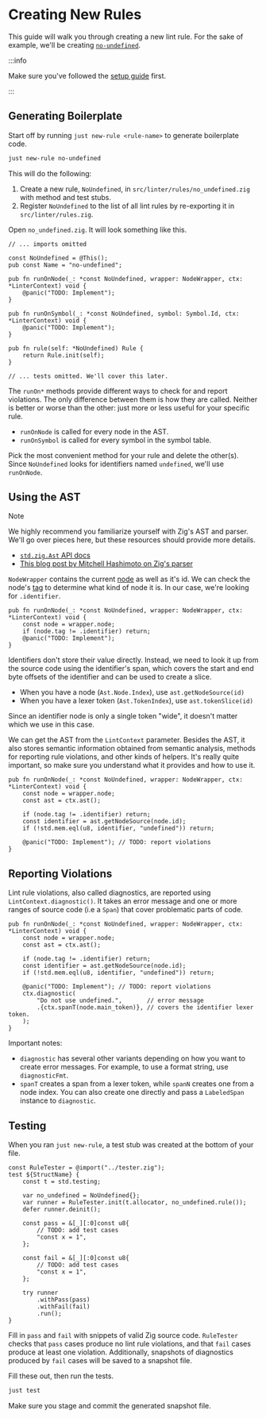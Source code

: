 # Creating New Rules

This guide will walk you through creating a new lint rule. For the sake of
example, we'll be creating [`no-undefined`](https://github.com/DonIsaac/zlint/blob/main/src/linter/rules/no_undefined.zig).

:::info

Make sure you've followed the [setup guide](./index.md) first.

:::


## Generating Boilerplate

Start off by running `just new-rule <rule-name>` to generate boilerplate code.

```sh
just new-rule no-undefined
```

This will do the following:

1. Create a new rule, `NoUndefined`, in `src/linter/rules/no_undefined.zig` with
   method and test stubs.
2. Register `NoUndefined` to the list of all lint rules by re-exporting it in
   `src/linter/rules.zig`.

Open `no_undefined.zig`. It will look something like this.

```zig
// ... imports omitted

const NoUndefined = @This();
pub const Name = "no-undefined";

pub fn runOnNode(_: *const NoUndefined, wrapper: NodeWrapper, ctx: *LinterContext) void {
    @panic("TODO: Implement");
}

pub fn runOnSymbol(_: *const NoUndefined, symbol: Symbol.Id, ctx: *LinterContext) void {
    @panic("TODO: Implement");
}

pub fn rule(self: *NoUndefined) Rule {
    return Rule.init(self);
}

// ... tests omitted. We'll cover this later.
```

The `runOn*` methods provide different ways to check for and report violations.
The only difference between them is how they are called. Neither is better or
worse than the other: just more or less useful for your specific rule.

-   `runOnNode` is called for every node in the AST.
-   `runOnSymbol` is called for every symbol in the symbol table.

Pick the most convenient method for your rule and delete the other(s). Since
`NoUndefined` looks for identifiers named `undefined`, we'll use `runOnNode`.

## Using the AST

> [!NOTE]
> We highly recommend you familiarize yourself with Zig's AST and parser. We'll
> go over pieces here, but these resources should provide more details.
>
> -   [`std.zig.Ast` API docs](https://ziglang.org/documentation/master/std/#std.zig.Ast)
> -   [This blog post by Mitchell Hashimoto on Zig's parser](https://mitchellh.com/zig/parser#anatomy-of-an-ast-node)

`NodeWrapper` contains the current
[node](https://ziglang.org/documentation/master/std/#std.zig.Ast.Node) as well
as it's id. We can check the node's
[tag](https://ziglang.org/documentation/master/std/#std.zig.Ast.Node.Tag) to
determine what kind of node it is. In our case, we're looking for `.identifier`.

```zig
pub fn runOnNode(_: *const NoUndefined, wrapper: NodeWrapper, ctx: *LinterContext) void {
    const node = wrapper.node;
    if (node.tag != .identifier) return;
    @panic("TODO: Implement");
}
```

Identifiers don't store their value directly. Instead, we need to look it up
from the source code using the identifier's span, which covers the start and end
byte offsets of the identifier and can be used to create a slice.

-   When you have a node (`Ast.Node.Index`), use `ast.getNodeSource(id)`
-   When you have a lexer token (`Ast.TokenIndex`), use `ast.tokenSlice(id)`

Since an identifier node is only a single token "wide", it doesn't matter which
we use in this case.

We can get the AST from the `LintContext` parameter. Besides the AST, it also
stores semantic information obtained from semantic analysis, methods for
reporting rule violations, and other kinds of helpers. It's really quite
important, so make sure you understand what it provides and how to use it.

```zig
pub fn runOnNode(_: *const NoUndefined, wrapper: NodeWrapper, ctx: *LinterContext) void {
    const node = wrapper.node;
    const ast = ctx.ast();

    if (node.tag != .identifier) return;
    const identifier = ast.getNodeSource(node.id);
    if (!std.mem.eql(u8, identifier, "undefined")) return;

    @panic("TODO: Implement"); // TODO: report violations
}
```

## Reporting Violations

Lint rule violations, also called diagnostics, are reported using
`LintContext.diagnostic()`. It takes an error message and one or more ranges of
source code (i.e a `Span`) that cover problematic parts of code.

```zig
pub fn runOnNode(_: *const NoUndefined, wrapper: NodeWrapper, ctx: *LinterContext) void {
    const node = wrapper.node;
    const ast = ctx.ast();

    if (node.tag != .identifier) return;
    const identifier = ast.getNodeSource(node.id);
    if (!std.mem.eql(u8, identifier, "undefined")) return;

    @panic("TODO: Implement"); // TODO: report violations
    ctx.diagnostic(
        "Do not use undefined.",       // error message
        .{ctx.spanT(node.main_token)}, // covers the identifier lexer token.
    );
}
```

Important notes:

-   `diagnostic` has several other variants depending on how you want to create
    error messages. For example, to use a format string, use `diagnosticFmt`.
-   `spanT` creates a span from a lexer token, while `spanN` creates one from a
    node index. You can also create one directly and pass a `LabeledSpan` instance
    to `diagnostic`.

## Testing

When you ran `just new-rule`, a test stub was created at the bottom of your
file.

```zig
const RuleTester = @import("../tester.zig");
test ${StructName} {
    const t = std.testing;

    var no_undefined = NoUndefined{};
    var runner = RuleTester.init(t.allocator, no_undefined.rule());
    defer runner.deinit();

    const pass = &[_][:0]const u8{
        // TODO: add test cases
        "const x = 1",
    };

    const fail = &[_][:0]const u8{
        // TODO: add test cases
        "const x = 1",
    };

    try runner
        .withPass(pass)
        .withFail(fail)
        .run();
}
```

Fill in `pass` and `fail` with snippets of valid Zig source code. `RuleTester`
checks that `pass` cases produce no lint rule violations, and that `fail` cases
produce at least one violation. Additionally, snapshots of diagnostics produced
by `fail` cases will be saved to a snapshot file.

Fill these out, then run the tests.

```sh
just test
```

Make sure you stage and commit the generated snapshot file.
